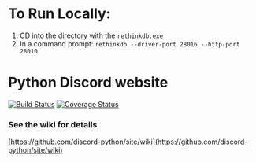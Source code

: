 # To Run Locally:
1. CD into the directory with the `rethinkdb.exe`
2. In a command prompt: `rethinkdb --driver-port 28016 --http-port 28010`

# Python Discord website

[![Build Status](https://travis-ci.org/discord-python/site.svg?branch=master)](https://travis-ci.org/discord-python/site) [![Coverage Status](https://coveralls.io/repos/github/discord-python/site/badge.svg?branch=master)](https://coveralls.io/github/discord-python/site?branch=master)

### See the wiki for details

[https://github.com/discord-python/site/wiki](https://github.com/discord-python/site/wiki)
